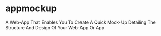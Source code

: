 # appmockup
A Web-App That Enables You To Create A Quick Mock-Up Detailing The Structure And Design Of Your Web-App Or App

